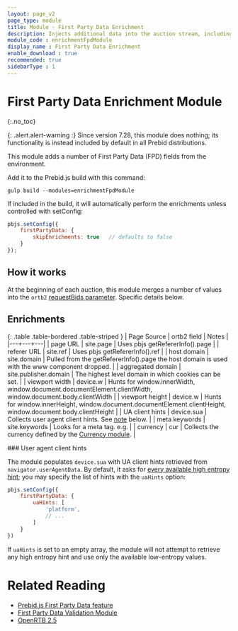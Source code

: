 ```yaml
---
layout: page_v2
page_type: module
title: Module - First Party Data Enrichment
description: Injects additional data into the auction stream, including&#58; domain, keywords, and page url.
module_code : enrichmentFpdModule
display_name : First Party Data Enrichment
enable_download : true
recommended: true
sidebarType : 1
---
```


# First Party Data Enrichment Module
{:.no_toc}

{: .alert.alert-warning :}
Since version 7.28, this module does nothing; its functionality is instead included by default in all Prebid distributions.

This module adds a number of First Party Data (FPD) fields from the environment. 

Add it to the Prebid.js build with this command:
```
gulp build --modules=enrichmentFpdModule
```

If included in the build, it will automatically perform the enrichments unless controlled with setConfig:

```javascript
pbjs.setConfig({
    firstPartyData: {
        skipEnrichments: true   // defaults to false
    }
});
```

## How it works

At the beginning of each auction, this module merges a number of values into the `ortb2` [requestBids parameter](/dev-docs/publisher-api-reference/requestBids.html). Specific details below.

## Enrichments

{: .table .table-bordered .table-striped }
| Page Source | ortb2 field | Notes |
|---+---+---|
| page URL | site.page | Uses pbjs getRefererInfo().page |
| referer URL | site.ref | Uses pbjs getRefererInfo().ref |
| host domain | site.domain | Pulled from the getRefererInfo().page the host domain is used with the www component dropped. |
| aggregated domain | site.publisher.domain | The highest level domain in which cookies can be set. |
| viewport width | device.w | Hunts for window.innerWidth, window.document.documentElement.clientWidth, window.document.body.clientWidth |
| viewport height | device.w | Hunts for window.innerHeight, window.document.documentElement.clientHeight, window.document.body.clientHeight |
| UA client hints | device.sua | Collects user agent client hints. See [note](#ua-hints) below. |
| meta keywords | site.keywords | Looks for a meta tag. e.g. <meta name="keywords" content="cars, boats"> |
| currency | cur | Collects the currency defined by the [Currency module](/dev-docs/modules/currency.html). |

<a  id="ua-hints" />
### User agent client hints

The module populates `device.sua` with UA client hints retrieved from `navigator.userAgentData`. By default, it asks for [every available high entropy hint](https://developer.mozilla.org/en-US/docs/Web/API/NavigatorUAData#returning_high_entropy_values); you may specify the list of hints with the `uaHints` option:

```javascript
pbjs.setConfig({
    firstPartyData: {
        uaHints: [
            'platform',
            // ...
        ]
    }
})
```

If `uaHints` is set to an empty array, the module will not attempt to retrieve any high entropy hint and use only the available low-entropy values.   

# Related Reading
- [Prebid.js First Party Data feature](/features/firstPartyData.html)
- [First Party Data Validation Module](/dev-docs/modules/validationFpdModule)
- [OpenRTB 2.5](https://www.iab.com/wp-content/uploads/2016/03/OpenRTB-API-Specification-Version-2-5-FINAL.pdf)
